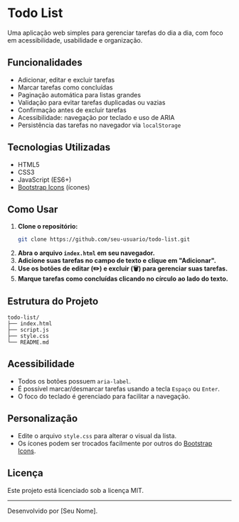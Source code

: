 # Todo List

Uma aplicação web simples para gerenciar tarefas do dia a dia, com foco em acessibilidade, usabilidade e organização.

## Funcionalidades

- Adicionar, editar e excluir tarefas
- Marcar tarefas como concluídas
- Paginação automática para listas grandes
- Validação para evitar tarefas duplicadas ou vazias
- Confirmação antes de excluir tarefas
- Acessibilidade: navegação por teclado e uso de ARIA
- Persistência das tarefas no navegador via `localStorage`

## Tecnologias Utilizadas

- HTML5
- CSS3
- JavaScript (ES6+)
- [Bootstrap Icons](https://icons.getbootstrap.com/) (ícones)

## Como Usar

1. **Clone o repositório:**
   ```sh
   git clone https://github.com/seu-usuario/todo-list.git
   ```
2. **Abra o arquivo `index.html` em seu navegador.**
3. **Adicione suas tarefas no campo de texto e clique em "Adicionar".**
4. **Use os botões de editar (✏️) e excluir (🗑️) para gerenciar suas tarefas.**
5. **Marque tarefas como concluídas clicando no círculo ao lado do texto.**

## Estrutura do Projeto

```
todo-list/
├── index.html
├── script.js
├── style.css
└── README.md
```

## Acessibilidade

- Todos os botões possuem `aria-label`.
- É possível marcar/desmarcar tarefas usando a tecla `Espaço` ou `Enter`.
- O foco do teclado é gerenciado para facilitar a navegação.

## Personalização

- Edite o arquivo `style.css` para alterar o visual da lista.
- Os ícones podem ser trocados facilmente por outros do [Bootstrap Icons](https://icons.getbootstrap.com/).

## Licença

Este projeto está licenciado sob a licença MIT.

---

Desenvolvido por [Seu Nome].
